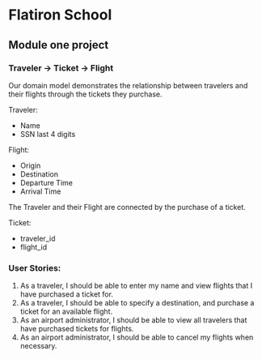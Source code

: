 # Flatiron School
## Module one project

### Traveler -> Ticket -> Flight

Our domain model demonstrates the relationship between travelers and their flights through the tickets they purchase.


Traveler:
- Name
- SSN last 4 digits

Flight:
- Origin
- Destination
- Departure Time
- Arrival Time

The Traveler and their Flight are connected by the purchase of a ticket.
 
Ticket: 
- traveler_id
- flight_id
 
### User Stories:
1. As a traveler, I should be able to enter my name and view flights that I have purchased a ticket for.
2. As a traveler, I should be able to specify a destination, and purchase a ticket for an available flight.
3. As an airport administrator, I should be able to view all travelers that have purchased tickets for flights.
4. As an airport administrator, I should be able to cancel my flights when necessary.
